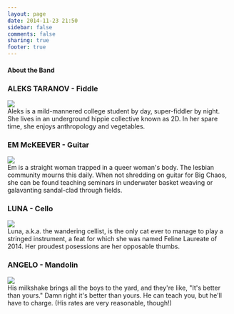 ```yaml
---
layout: page
date: 2014-11-23 21:50
sidebar: false
comments: false
sharing: true
footer: true
---
```

<h4 class="center">About the Band</h4>

<h3 class="horizline right">ALEKS TARANOV - Fiddle</h3>

<div class="headshot">
  <img src="//placekitten.com/g/220/220">
</div>
<div class="bio">
  Aleks is a mild-mannered college student by day, super-fiddler by night. She lives in an underground hippie collective known as 2D. In her spare time, she enjoys anthropology and vegetables.
</div>

<h3 class="horizline">EM McKEEVER - Guitar</h3>
<div class="headshot">
  <img src="//placekitten.com/g/220/220">
</div>
<div class="bio">
  Em is a straight woman trapped in a queer woman's body. The lesbian community mourns this daily. When not shredding on guitar for Big Chaos, she can be found teaching seminars in underwater basket weaving or galavanting sandal-clad through fields.
</div>

<h3 class="horizline">LUNA - Cello</h3>
<div class="headshot">
  <img src="//placekitten.com/g/220/220">
</div>
<div class="bio">
  Luna, a.k.a. the wandering cellist, is the only cat ever to manage to play a stringed instrument, a feat for which she was named Feline Laureate of 2014. Her proudest posessions are her opposable thumbs.
</div>

<h3 class="horizline">ANGELO - Mandolin</h3>
<div class="headshot">
  <img src="//placekitten.com/g/220/220">
</div>
<div class="bio">
  His milkshake brings all the boys to the yard, and they're like, "It's better than yours." Damn right it's better than yours. He can teach you, but he'll have to charge. (His rates are very reasonable, though!)
</div>

<div class="clear"></div>
